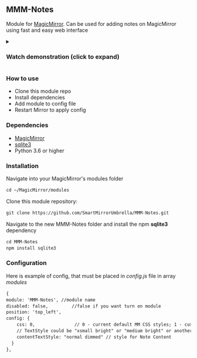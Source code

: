 ## MMM-Notes
Module for [MagicMirror](https://github.com/MichMich/MagicMirror). Can be used for adding notes on MagicMirror using fast and easy web interface

<details><summary><h3>Watch demonstration (click to expand)</h3></summary>

#### Magic Mirror screen
Little speed up for screenrecord
<details>
<p>
    <img src="/preview/preview.gif" width="768" height="1360" />
</p>
</details>

#### Web GUI powered by this module
<details>
<p>
    <img src="/preview/web_gui_1.jpg" width="295" height="640" />
    <img src="/preview/web_gui_2.jpg" width="295" height="640" />
    <img src="/preview/web_gui_3.jpg" width="295" height="640" />
    <img src="/preview/web_gui_4.jpg" width="295" height="640" />
</p>

"Notes" in browser`s addres link is just DNS name for raspberry in my home network. Actualy it is something like 192.168.1.1

</details>
</details>


### How to use
* Clone this module repo
* Install dependencies
* Add module to config file
* Restart Mirror to apply config

### Dependencies
* [MagicMirror](https://github.com/MichMich/MagicMirror)
* [sqlite3](http://npmjs.com/package/sqlite3)
* Python 3.6 or higher

### Installation
Navigate into your MagicMirror's modules folder
```markdown
cd ~/MagicMirror/modules
```

Clone this module repository:
```markdown
git clone https://github.com/SmartMirrorUmbrella/MMM-Notes.git
```

Navigate to the new MMM-Notes folder and install the npm **sqlite3** dependency
```markdown
cd MMM-Notes
npm install sqlite3
```

### Configuration
Here is example of config, that must be placed in *config.js* file in array *modules*
```markdown
{
module: 'MMM-Notes', //module name
disabled: false,         //false if you want turn on module
position: 'top_left',
config: {
    css: 0,               // 0 - current default MM CSS styles; 1 - custom css stile
    // TextStyle could be "xsmall bright" or "medium bright" or another one defined in /home/pi/MagicMirror/css/main.css, or in your own custom CSS
    contentTextStyle: "normal dimmed" // style for Note Content
  }
},
```
